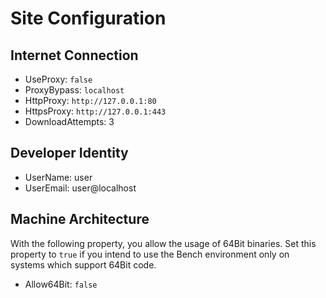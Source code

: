 # Site Configuration

## Internet Connection

* UseProxy: `false`
* ProxyBypass: `localhost`
* HttpProxy: `http://127.0.0.1:80`
* HttpsProxy: `http://127.0.0.1:443`
* DownloadAttempts: 3

## Developer Identity

* UserName: user
* UserEmail: user@localhost

## Machine Architecture

With the following property, you allow the usage of 64Bit binaries.
Set this property to `true` if you intend to use the Bench environment
only on systems which support 64Bit code.

* Allow64Bit: `false`
